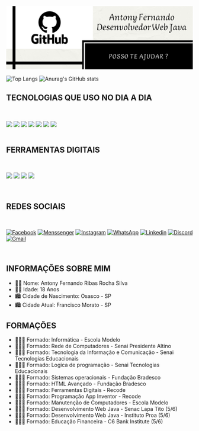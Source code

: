 <img src="https://github.com/AntonyFernando3/AntonyFernando3/blob/main/novacapagithub.png">

![Top Langs](https://github-readme-stats.vercel.app/api/top-langs/?username=AntonyFernando3&langs_count=8) 
![Anurag's GitHub stats](https://github-readme-stats.vercel.app/api?username=AntonyFernando3&show_icons=true&theme=white) 



## TECNOLOGIAS QUE USO NO DIA A DIA

<br>

<div style="display:inline_block"></br>

<img src="https://img.shields.io/badge/HTML5-E34F26?style=for-the-badge&logo=html5&logoColor=white">

<img src="https://img.shields.io/badge/CSS3-1572B6?style=for-the-badge&logo=css3&logoColor=white">

<img src="https://img.shields.io/badge/JavaScript-F7DF1E?style=for-the-badge&logo=javascript&logoColor=black">

<img src="https://img.shields.io/badge/Java-ED8B00?style=for-the-badge&logo=java&logoColor=white">

<img src="https://img.shields.io/badge/React-20232A?style=for-the-badge&logo=react&logoColor=61DAFB">

<img src="https://img.shields.io/badge/MySQL-00000F?style=for-the-badge&logo=mysql&logoColor=white">

<img src="https://img.shields.io/badge/Bootstrap-563D7C?style=for-the-badge&logo=bootstrap&logoColor=white">

</div>

<br>

## FERRAMENTAS DIGITAIS

<br>

<img src="https://img.shields.io/badge/Microsoft_Word-2B579A?style=for-the-badge&logo=microsoft-word&logoColor=white"> <img src="https://img.shields.io/badge/Microsoft_Excel-217346?style=for-the-badge&logo=microsoft-excel&logoColor=white"> <img src="https://img.shields.io/badge/Microsoft_PowerPoint-B7472A?style=for-the-badge&logo=microsoft-powerpoint&logoColor=white"> <img src="https://img.shields.io/badge/Microsoft_Office-D83B01?style=for-the-badge&logo=microsoft-office&logoColor=white">

<br>

## REDES SOCIAIS

<br>

[![Facebook](https://img.shields.io/badge/Facebook-1877F2?style=for-the-badge&logo=facebook&logoColor=white)](https://www.facebook.com/antonytimaotico)
[![Menssenger](https://img.shields.io/badge/Messenger-00B2FF?style=for-the-badge&logo=messenger&logoColor=white)](https://m.me/antonytimaotico)
[![Instagram](https://img.shields.io/badge/Instagram-E4405F?style=for-the-badge&logo=instagram&logoColor=white)](https://www.instagram.com/antony_fernando_Silva?r=nametag)
[![WhatsApp](https://img.shields.io/badge/WhatsApp-25D366?style=for-the-badge&logo=whatsapp&logoColor=white)](https://wa.me/qr/JBOFLB4FFLW5G1)
[![Linkedin](https://img.shields.io/badge/LinkedIn-0077B5?style=for-the-badge&logo=linkedin&logoColor=white)](https://www.linkedin.com/in/antony-fernando-silva-96120b21a)
[![Discord](https://img.shields.io/badge/Discord-7289DA?style=for-the-badge&logo=discord&logoColor=white)](.......)
[![Gmail](https://img.shields.io/badge/Gmail-D14836?style=for-the-badge&logo=gmail&logoColor=white)](https://mail.google.com/mail/u/0/#inbox)

<br>

## INFORMAÇÕES SOBRE MIM


- 👨🏻 Nome: Antony Fernando Ribas Rocha Silva
- 👨🏻 Idade: 18 Anos
- 🏙️ Cidade de Nascimento: Osasco - SP
- 🏙️ Cidade Atual: Francisco Morato - SP


## FORMAÇÕES


- 👨🏻‍🎓 Formado: Informática - Escola Modelo 
- 👨🏻‍🎓 Formado: Rede de Computadores - Senai Presidente Altino
- 👨🏻‍🎓 Formado: Tecnologia da Informação e Comunicação - Senai Tecnologias Educacionais
- 👨🏻‍🎓 Formado: Logica de programação - Senai Tecnologias Educacionais
- 👨🏻‍🎓 Formado: Sistemas operacionais - Fundação Bradesco
- 👨🏻‍🎓 Formado: HTML Avançado - Fundação Bradesco
- 👨🏻‍🎓 Formado: Ferramentas Digitais - Recode
- 👨🏻‍🎓 Formado: Programação App Inventor - Recode
- 👨🏻‍🎓 Formado: Manutenção de Computadores - Escola Modelo
- 👨🏻‍🎓 Formado: Desenvolvimento Web Java - Senac Lapa Tito (5/6) 
- 👨🏻‍🎓 Formado: Desenvolvimento Web Java - Instituto Proa (5/6) 
- 👨🏻‍🎓 Formado: Educação Financeira - C6 Bank Institute (5/6)


